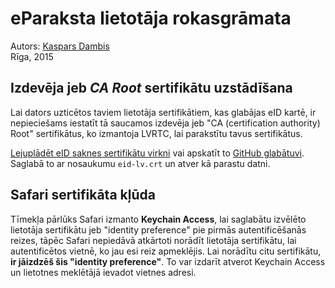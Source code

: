# eParaksta lietotāja rokasgrāmata

Autors: [Kaspars Dambis](http://kaspars.net)   
Rīga, 2015

## Izdevēja jeb _CA Root_ sertifikātu uzstādīšana

Lai dators uzticētos taviem lietotāja sertifikātiem, kas glabājas eID kartē, ir nepieciešams iestatīt tā saucamos izdevēja jeb "CA (certification authority) Root" sertifikātus, ko izmantoja LVRTC, lai parakstītu tavus sertifikātus.

[Lejuplādēt eID saknes sertifikātu virkni](https://raw.githubusercontent.com/kasparsd/eid-ca-certs/master/eid-lv.crt) vai apskatīt to [GitHub glabātuvi](https://github.com/kasparsd/eid-ca-certs). Saglabā to ar nosaukumu `eid-lv.crt` un atver kā parastu datni.


## Safari sertifikāta kļūda

Tīmekļa pārlūks Safari izmanto **Keychain Access**, lai saglabātu izvēlēto lietotāja sertifikātu jeb "identity preference" pie pirmās autentificēšanās reizes, tāpēc Safari nepiedāvā atkārtoti norādīt lietotāja sertifikātu, lai autentificētos vietnē, ko jau esi reiz apmeklējis. Lai norādītu citu sertifikātu, **ir jāizdzēš šis "identity preference"**. To var izdarīt atverot Keychain Access un lietotnes meklētājā ievadot vietnes adresi.
